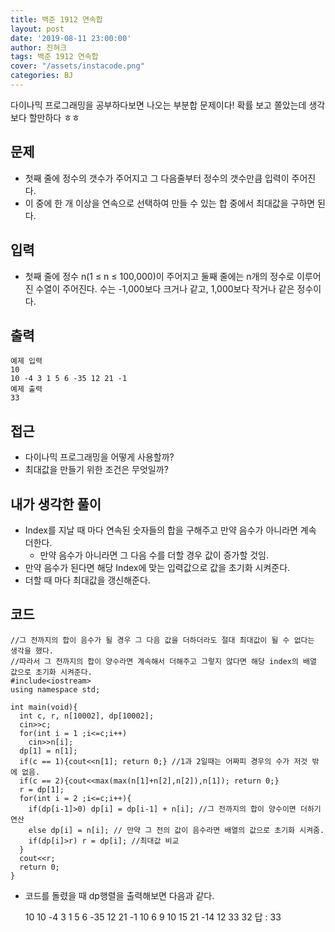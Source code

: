 ```yaml
---
title: 백준 1912 연속합
layout: post
date: '2019-08-11 23:00:00'
author: 진혀크
tags: 백준 1912 연속합
cover: "/assets/instacode.png"
categories: BJ
---
```


다이나믹 프로그래밍을 공부하다보면 나오는 부분합 문제이다! 확률 보고 쫄았는데 생각보다 할만하다 ㅎㅎ

## 문제
* 첫째 줄에 정수의 갯수가 주어지고 그 다음줄부터 정수의 갯수만큼 입력이 주어진다.
* 이 중에 한 개 이상을 연속으로 선택하여 만들 수 있는 합 중에서 최대값을 구하면 된다.


## 입력
* 첫째 줄에 정수 n(1 ≤ n ≤ 100,000)이 주어지고 둘째 줄에는 n개의 정수로 이루어진 수열이 주어진다. 수는 -1,000보다 크거나 같고, 1,000보다 작거나 같은 정수이다.

## 출력

    예제 입력
    10
    10 -4 3 1 5 6 -35 12 21 -1
    예제 출력
    33

## 접근

* 다이나믹 프로그래밍을 어떻게 사용할까?
* 최대값을 만들기 위한 조건은 무엇일까?

## 내가 생각한 풀이

* Index를 지날 때 마다 연속된 숫자들의 합을 구해주고 만약 음수가 아니라면 계속 더한다.
  - 만약 음수가 아니라면 그 다음 수를 더할 경우 값이 증가할 것임.
* 만약 음수가 된다면 해당 Index에 맞는 입력값으로 값을 초기화 시켜준다.
* 더할 때 마다 최대값을 갱신해준다.



## 코드

    //그 전까지의 합이 음수가 될 경우 그 다음 값을 더하더라도 절대 최대값이 될 수 없다는 생각을 했다.
    //따라서 그 전까지의 합이 양수라면 계속해서 더해주고 그렇지 않다면 해당 index의 배열 값으로 초기화 시켜준다.
    #include<iostream>
    using namespace std;

    int main(void){
      int c, r, n[10002], dp[10002];
      cin>>c;
      for(int i = 1 ;i<=c;i++)
        cin>>n[i];
      dp[1] = n[1];
      if(c == 1){cout<<n[1]; return 0;} //1과 2일때는 어짜피 경우의 수가 저것 밖에 없음.
      if(c == 2){cout<<max(max(n[1]+n[2],n[2]),n[1]); return 0;}
      r = dp[1];
      for(int i = 2 ;i<=c;i++){
        if(dp[i-1]>0) dp[i] = dp[i-1] + n[i]; //그 전까지의 합이 양수이면 더하기 연산
        else dp[i] = n[i]; // 만약 그 전의 값이 음수라면 배열의 값으로 초기화 시켜줌.
        if(dp[i]>r) r = dp[i]; //최대값 비교
      }
      cout<<r;
      return 0;
    }

* 코드를 돌렸을 때 dp행렬을 출력해보면 다음과 같다.

    10
    10 -4 3 1 5 6 -35 12 21 -1
    10 6 9 10 15 21 -14 12 33 32
    답 : 33
